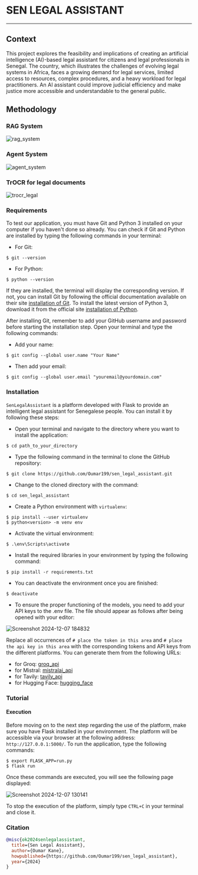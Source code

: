 # SEN LEGAL ASSISTANT 
-------------------------

## Context

<p align = "justify">

This project explores the feasibility and implications of creating an artificial intelligence (AI)-based legal assistant for citizens and legal professionals in Senegal. The country, which illustrates the challenges of evolving legal systems in Africa, faces a growing demand for legal services, limited access to resources, complex procedures, and a heavy workload for legal practitioners. An AI assistant could improve judicial efficiency and make justice more accessible and understandable to the general public.
 </p>

## Methodology

### RAG System

![rag_system](https://github.com/user-attachments/assets/d7519554-c2dc-42c5-82ff-fd91b1e3d739)

### Agent System

![agent_system](https://github.com/user-attachments/assets/e6ffeb8e-9acb-4cae-a456-6303792a6750)

### TrOCR for legal documents

![trocr_legal](https://github.com/user-attachments/assets/7760ef0d-afbc-4373-839a-bf310036480b)

<!-- <p style="text-align: justify"> -->
<!-- In this project, we use Deep Neural Networks to identify which image is fake or real. The training will be done on a dataset that we got from Kaggle (check it here <a href="https://www.kaggle.com/datasets/ciplab/real-and-fake-face-detection?resource=download)">kaggle_real_fake_faces</a>) created by $\color{darkorange}Seonghyeon \space Nam,\space Seoung \space Wug \space Oh,\space et\space al.$ They used expert knowledge to photoshop authentic images. The fake images range between easy, medium, or hard to recognize. The modifications are made on the eyes, nose, and mouth (which permit human beings to recognize others) or the whole face. -->
<!-- </p> -->

<!-- ![fake_photoshop](https://github.com/minostauros/Real-and-Fake-Face-Detection/raw/master/filename_description.jpg) -->

<!-- The image above is described as a fake image file. The name of the file can be decomposed into three different parts separated by underscores:

- The first part indicates the quality of the Photoshop or the difficulty of recognizing that it is fake;
- The second part indicates the identification number of the image;
- The third and final part indicates the modified segment of the face in binary digits with the following signature -> $\color{orange}[left\\_eye\\_bit,\space right\\_eye\\_bit,\space nose\\_bit,\space mouth\\_bit]$. The segment is modified if it is the positive bit (1). Otherwise, the segment is not modified.  -->

### Requirements

To test our application, you must have Git and Python 3 installed on your computer if you haven't done so already. You can check if Git and Python are installed by typing the following commands in your terminal:

- For Git:
```console
$ git --version
```
- For Python:
```console
$ python --version
```

If they are installed, the terminal will display the corresponding version. If not, you can install Git by following the official documentation available on their site [installation of Git](https://git-scm.com/book/fr/v2/D%C3%A9marrage-rapide-Installation-de-Git). To install the latest version of Python 3, download it from the official site [installation of Python](https://www.python.org/downloads/).

After installing Git, remember to add your GitHub username and password before starting the installation step. Open your terminal and type the following commands:

- Add your name:
```
$ git config --global user.name "Your Name"
```
- Then add your email:
```
$ git config --global user.email "youremail@yourdomain.com"
```

### Installation

`SenLegalAssistant` is a platform developed with Flask to provide an intelligent legal assistant for Senegalese people. You can install it by following these steps:

- Open your terminal and navigate to the directory where you want to install the application:
```console
$ cd path_to_your_directory
```
- Type the following command in the terminal to clone the GitHub repository:
```console
$ git clone https://github.com/Oumar199/sen_legal_assistant.git
```
- Change to the cloned directory with the command:
```console
$ cd sen_legal_assistant
```
- Create a Python environment with `virtualenv`:
```console
$ pip install --user virtualenv
$ python<version> -m venv env
```
- Activate the virtual environment:
```console
$ .\env\Scripts\activate
```
- Install the required libraries in your environment by typing the following command:
```console
$ pip install -r requirements.txt
```
- You can deactivate the environment once you are finished:
```console
$ deactivate
```
- To ensure the proper functioning of the models, you need to add your API keys to the .env file. The file should appear as follows after being opened with your editor:

![Screenshot 2024-12-07 184832](https://github.com/user-attachments/assets/5b9dccd8-83e9-4431-b0cb-a523f471d844)

Replace all occurrences of `# place the token in this area` and `# place the api key in this area` with the corresponding tokens and API keys from the different platforms. You can generate them from the following URLs:
- for Groq: [groq_api](https://console.groq.com/keys)
- for Mistral: [mistralai_api](https://console.mistral.ai/api-keys/)
- for Tavily: [tavily_api](https://tavily.com/)
- for Hugging Face: [hugging_face](https://huggingface.co/settings/tokens)

### Tutorial

#### Execution

Before moving on to the next step regarding the use of the platform, make sure you have Flask installed in your environment. The platform will be accessible via your browser at the following address: `http://127.0.0.1:5000/`. To run the application, type the following commands:

```console
$ export FLASK_APP=run.py
$ flask run
```

Once these commands are executed, you will see the following page displayed:

![Screenshot 2024-12-07 130141](https://github.com/user-attachments/assets/77cc1762-5798-4e67-aac4-ccc26805e28c)

To stop the execution of the platform, simply type `CTRL+C` in your terminal and close it.

<!-- ### Tutorial

A tutorial explaining how each package part was create is available in `readthedocs` and `github`. Click on the following link to access it $\longrightarrow$ [Tutorial](https://oumar199.github.io/fake_real_face_detection_docs/). -->

<!-- ### Example of usage

After installing the package, you can test it by creating a Python file named $\color{orange}optimization.py$ and add the following code inside the file to optimize the parameters of your objective function:
```python
# import the Bayesian optimization class
from fake_face_detection.optimization.bayesian_optimization import SimpleBayesianOptimization
import pandas as pd

"""
Create here your objective function and define your search spaces according to the Tutorial
"""

# Initialize the Bayesian optimization object
bo_search = SimpleBayesianOptimization(objective, search_spaces) # if you want to minimize the objective function set maximize = False

# Search for the best hyperparameters
bo_search.optimize(n_trials = 50, n_tests = 100)

# Print the results
results = bo_search.get_results()

pd.options.display.max_rows = 50
print(results.head(50))

```

To execute the file, write the following command in the console of your terminal:
```console
python<version> optimization.py
``` -->

### Citation
```bibtex
@misc{ok2024senlegalassistant,
  title={Sen Legal Assistant},
  author={Oumar Kane},
  howpublished={https://github.com/Oumar199/sen_legal_assistant},
  year={2024}
}
```
